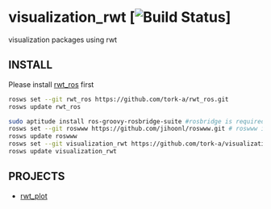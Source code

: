 visualization_rwt [![Build Status](https://travis-ci.org/tork-a/visualization_rwt.png)]
=================

visualization packages using rwt

INSTALL
-------
Please install [rwt_ros](https://github.com/tork-a/rwt_ros) first
```sh
rosws set --git rwt_ros https://github.com/tork-a/rwt_ros.git
rosws update rwt_ros
```


```sh
sudo aptitude install ros-groovy-rosbridge-suite #rosbridge is required
rosws set --git roswww https://github.com/jihoonl/roswww.git # roswww is also required
rosws update roswww
rosws set --git visualization_rwt https://github.com/tork-a/visualization_rwt.git
rosws update visualization_rwt
```

PROJECTS
--------

* [rwt_plot](https://github.com/tork-a/visualization_rwt/blob/master/rwt_plot/README.md) 
